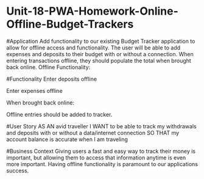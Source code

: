 # Unit-18-PWA-Homework-Online-Offline-Budget-Trackers


#Application
Add functionality to our existing Budget Tracker application to allow for offline access and functionality.
The user will be able to add expenses and deposits to their budget with or without a connection. When entering transactions offline, they should populate the total when brought back online.
Offline Functionality:

#Functionality
Enter deposits offline

Enter expenses offline

When brought back online:

Offline entries should be added to tracker.


#User Story
AS AN avid traveller
I WANT to be able to track my withdrawals and deposits with or without a data/internet connection
SO THAT my account balance is accurate when I am traveling

#Business Context
Giving users a fast and easy way to track their money is important, but allowing them to access that information anytime is even more important. Having offline functionality is paramount to our applications success.
